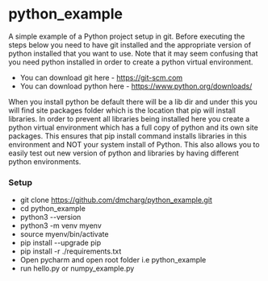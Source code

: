# python_example
A simple example of a Python project setup in git. Before executing the steps below you need to have git installed 
and the appropriate version of python installed that you want to use. Note that it may seem confusing that you need
python installed in order to create a python virtual environment. 

* You can download git here - https://git-scm.com
* You can download python here - https://www.python.org/downloads/

When you install python be default there will be a lib dir and under this you will find site packages folder which
is the location that pip will install libraries. In order to prevent all libraries being installed here you create a 
python virtual environment which has a full copy of python and its own site packages. This ensures that pip install
command installs libraries in this environment and NOT your system install of Python. This also allows you to easily 
test out new version of python and libraries by having different python environments.

### Setup
* git clone https://github.com/dmcharg/python_example.git
* cd python_example
* python3 --version 
* python3 -m venv myenv
* source myenv/bin/activate
* pip install --upgrade pip
* pip install -r ./requirements.txt
* Open pycharm and open root folder i.e python_example
* run hello.py or numpy_example.py






